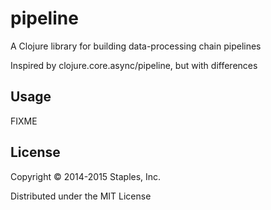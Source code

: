 # pipeline

A Clojure library for building data-processing chain pipelines

Inspired by clojure.core.async/pipeline, but with differences

## Usage

FIXME

## License

Copyright © 2014-2015 Staples, Inc.

Distributed under the MIT License
